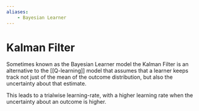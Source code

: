 ```yaml
---
aliases:
    - Bayesian Learner
---
```


# Kalman Filter

Sometimes known as the Bayesian Learner model the Kalman Filter is an alternative to the [[Q-learning]] model that assumes that a learner keeps track not just of the mean of the outcome distribution, but also the uncertainty about that estimate.

This leads to a trialwise learning-rate, with a higher learning rate when the uncertainty about an outcome is higher.
